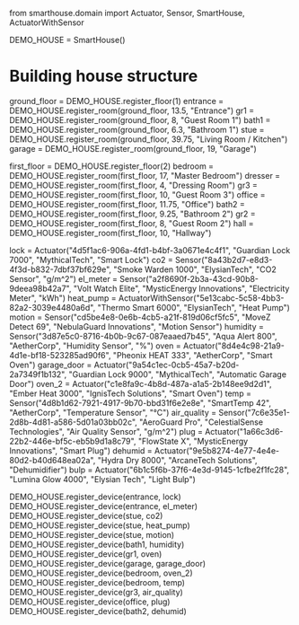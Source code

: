 from smarthouse.domain import Actuator, Sensor, SmartHouse, ActuatorWithSensor

DEMO_HOUSE = SmartHouse()

# Building house structure
ground_floor = DEMO_HOUSE.register_floor(1)
entrance = DEMO_HOUSE.register_room(ground_floor, 13.5, "Entrance")
gr1 = DEMO_HOUSE.register_room(ground_floor, 8, "Guest Room 1")
bath1 = DEMO_HOUSE.register_room(ground_floor, 6.3, "Bathroom 1")
stue = DEMO_HOUSE.register_room(ground_floor, 39.75, "Living Room / Kitchen")
garage = DEMO_HOUSE.register_room(ground_floor, 19, "Garage")

first_floor = DEMO_HOUSE.register_floor(2)
bedroom = DEMO_HOUSE.register_room(first_floor, 17, "Master Bedroom")
dresser = DEMO_HOUSE.register_room(first_floor, 4, "Dressing Room")
gr3 = DEMO_HOUSE.register_room(first_floor, 10, "Guest Room 3")
office = DEMO_HOUSE.register_room(first_floor, 11.75, "Office")
bath2 = DEMO_HOUSE.register_room(first_floor, 9.25, "Bathroom 2")
gr2 = DEMO_HOUSE.register_room(first_floor, 8, "Guest Room 2")
hall = DEMO_HOUSE.register_room(first_floor, 10, "Hallway")

lock = Actuator("4d5f1ac6-906a-4fd1-b4bf-3a0671e4c4f1", "Guardian Lock 7000", "MythicalTech", "Smart Lock")
co2 = Sensor("8a43b2d7-e8d3-4f3d-b832-7dbf37bf629e", "Smoke Warden 1000", "ElysianTech", "CO2 Sensor", "g/m^2")
el_meter = Sensor("a2f8690f-2b3a-43cd-90b8-9deea98b42a7", "Volt Watch Elite", "MysticEnergy Innovations", "Electricity Meter", "kWh")
heat_pump = ActuatorWithSensor("5e13cabc-5c58-4bb3-82a2-3039e4480a6d", "Thermo Smart 6000", "ElysianTech", "Heat Pump")
motion = Sensor("cd5be4e8-0e6b-4cb5-a21f-819d06cf5fc5", "MoveZ Detect 69", "NebulaGuard Innovations", "Motion Sensor")
humidity = Sensor("3d87e5c0-8716-4b0b-9c67-087eaaed7b45", "Aqua Alert 800", "AetherCorp", "Humidity Sensor", "%")
oven = Actuator("8d4e4c98-21a9-4d1e-bf18-523285ad90f6", "Pheonix HEAT 333", "AetherCorp", "Smart Oven")
garage_door = Actuator("9a54c1ec-0cb5-45a7-b20d-2a7349f1b132", "Guardian Lock 9000", "MythicalTech", "Automatic Garage Door")
oven_2 = Actuator("c1e8fa9c-4b8d-487a-a1a5-2b148ee9d2d1", "Ember Heat 3000", "IgnisTech Solutions", "Smart Oven")
temp = Sensor("4d8b1d62-7921-4917-9b70-bbd31f6e2e8e", "SmartTemp 42", "AetherCorp", "Temperature Sensor", "°C")
air_quality = Sensor("7c6e35e1-2d8b-4d81-a586-5d01a03bb02c", "AeroGuard Pro", "CelestialSense Technologies", "Air Quality Sensor", "g/m^2")
plug = Actuator("1a66c3d6-22b2-446e-bf5c-eb5b9d1a8c79", "FlowState X", "MysticEnergy Innovations", "Smart Plug")
dehumid = Actuator("9e5b8274-4e77-4e4e-80d2-b40d648ea02a", "Hydra Dry 8000", "ArcaneTech Solutions", "Dehumidifier")
bulp = Actuator("6b1c5f6b-37f6-4e3d-9145-1cfbe2f1fc28", "Lumina Glow 4000", "Elysian Tech", "Light Bulp")

DEMO_HOUSE.register_device(entrance, lock)
DEMO_HOUSE.register_device(entrance, el_meter)
DEMO_HOUSE.register_device(stue, co2)
DEMO_HOUSE.register_device(stue, heat_pump)
DEMO_HOUSE.register_device(stue, motion)
DEMO_HOUSE.register_device(bath1, humidity)
DEMO_HOUSE.register_device(gr1, oven)
DEMO_HOUSE.register_device(garage, garage_door)
DEMO_HOUSE.register_device(bedroom, oven_2)
DEMO_HOUSE.register_device(bedroom, temp)
DEMO_HOUSE.register_device(gr3, air_quality)
DEMO_HOUSE.register_device(office, plug)
DEMO_HOUSE.register_device(bath2, dehumid)